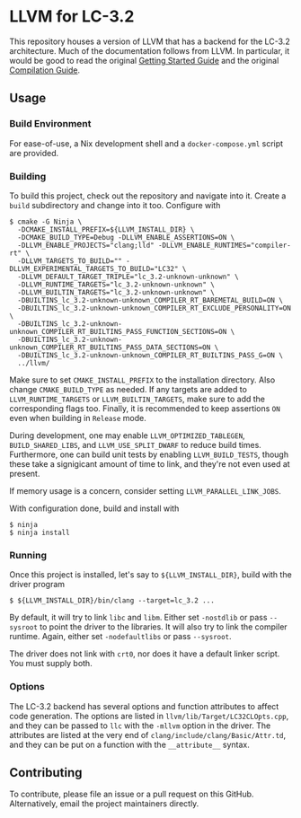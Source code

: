 # LLVM for LC-3.2

This repository houses a version of LLVM that has a backend for the LC-3.2
architecture. Much of the documentation follows from LLVM. In particular, it
would be good to read the original [Getting Started
Guide](https://llvm.org/docs/GettingStarted.html) and the original [Compilation
Guide](https://llvm.org/docs/CMake.html).

## Usage

### Build Environment

For ease-of-use, a Nix development shell and a `docker-compose.yml` script are
provided.

### Building

To build this project, check out the repository and navigate into it. Create a
`build` subdirectory and change into it too. Configure with
```
$ cmake -G Ninja \
  -DCMAKE_INSTALL_PREFIX=${LLVM_INSTALL_DIR} \
  -DCMAKE_BUILD_TYPE=Debug -DLLVM_ENABLE_ASSERTIONS=ON \
  -DLLVM_ENABLE_PROJECTS="clang;lld" -DLLVM_ENABLE_RUNTIMES="compiler-rt" \
  -DLLVM_TARGETS_TO_BUILD="" -DLLVM_EXPERIMENTAL_TARGETS_TO_BUILD="LC32" \
  -DLLVM_DEFAULT_TARGET_TRIPLE="lc_3.2-unknown-unknown" \
  -DLLVM_RUNTIME_TARGETS="lc_3.2-unknown-unknown" \
  -DLLVM_BUILTIN_TARGETS="lc_3.2-unknown-unknown" \
  -DBUILTINS_lc_3.2-unknown-unknown_COMPILER_RT_BAREMETAL_BUILD=ON \
  -DBUILTINS_lc_3.2-unknown-unknown_COMPILER_RT_EXCLUDE_PERSONALITY=ON \
  -DBUILTINS_lc_3.2-unknown-unknown_COMPILER_RT_BUILTINS_PASS_FUNCTION_SECTIONS=ON \
  -DBUILTINS_lc_3.2-unknown-unknown_COMPILER_RT_BUILTINS_PASS_DATA_SECTIONS=ON \
  -DBUILTINS_lc_3.2-unknown-unknown_COMPILER_RT_BUILTINS_PASS_G=ON \
  ../llvm/
```
Make sure to set `CMAKE_INSTALL_PREFIX` to the installation directory. Also
change `CMAKE_BUILD_TYPE` as needed. If any targets are added to
`LLVM_RUNTIME_TARGETS` or `LLVM_BUILTIN_TARGETS`, make sure to add the
corresponding flags too. Finally, it is recommended to keep assertions `ON` even
when building in `Release` mode.

During development, one may enable `LLVM_OPTIMIZED_TABLEGEN`,
`BUILD_SHARED_LIBS`, and `LLVM_USE_SPLIT_DWARF` to reduce build times.
Furthermore, one can build unit tests by enabling `LLVM_BUILD_TESTS`, though
these take a signigicant amount of time to link, and they're not even used at
present.

If memory usage is a concern, consider setting `LLVM_PARALLEL_LINK_JOBS`.

With configuration done, build and install with
```
$ ninja
$ ninja install
```

### Running

Once this project is installed, let's say to `${LLVM_INSTALL_DIR}`, build with
the driver program
```
$ ${LLVM_INSTALL_DIR}/bin/clang --target=lc_3.2 ...
```
By default, it will try to link `libc` and `libm`. Either set `-nostdlib` or
pass `--sysroot` to point the driver to the libraries. It will also try to link
the compiler runtime. Again, either set `-nodefaultlibs` or pass `--sysroot`.

The driver does not link with `crt0`, nor does it have a default linker script.
You must supply both.

### Options

The LC-3.2 backend has several options and function attributes to affect code
generation. The options are listed in `llvm/lib/Target/LC32CLOpts.cpp`, and they
can be passed to `llc` with the `-mllvm` option in the driver. The attributes
are listed at the very end of `clang/include/clang/Basic/Attr.td`, and they can
be put on a function with the `__attribute__` syntax.

## Contributing

To contribute, please file an issue or a pull request on this GitHub.
Alternatively, email the project maintainers directly.
